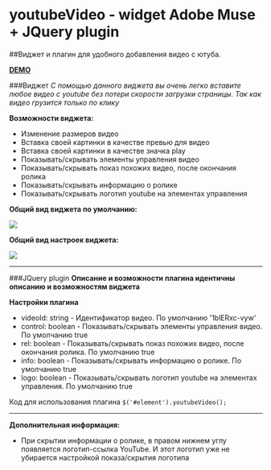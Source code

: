 # youtubeVideo - widget Adobe Muse + JQuery plugin
##Виджет и плагин для удобного добавления видео с ютуба.

**[DEMO](http://codepen.io/login2030/full/YWLWRQ/)**

###Виджет
*С помощью данного виджета вы очень легко вставите любое видео с youtube без потери скорости загрузки страницы.*
*Так как видео грузится только по клику*

**Возможности виджета:**
* Изменение размеров видео
* Вставка своей картинки в качестве превью для видео
* Вставка своей картинки в качестве значка play
* Показывать/скрывать элементы управления видео
* Показывать/скрывать показ похожих видео, после окончания ролика
* Показывать/скрывать информацию о ролике
* Показывать/скрывать логотип youtube на элементах управления

**Общий вид виджета по умолчанию:**

![](https://cloud.githubusercontent.com/assets/11016617/17085974/6fd1c088-51ff-11e6-95c6-9292b17a9099.jpg)

**Общий вид настроек виджета:**

![](https://cloud.githubusercontent.com/assets/11016617/17086003/1a719d38-5200-11e6-9288-9b87f0316d4f.jpg)

* * *

###JQuery plugin
**Описание и возможности плагина идентичны описанию и возможностям виджета**

**Настройки плагина**
* videoId: string - Идентификатор видео. По умолчанию '1blERxc-vyw'
* control: boolean - Показывать/скрывать элементы управления видео. По умолчанию true
* rel: boolean - Показывать/скрывать показ похожих видео, после окончания ролика. По умолчанию true
* info: boolean - Показывать/скрывать информацию о ролике. По умолчанию true
* logo: boolean - Показывать/скрывать логотип youtube на элементах управления. По умолчанию true

Код для использования плагина ```$('#element').youtubeVideo();```

* * *

**Дополнительная информация:**
* При скрытии информации о ролике, в правом нижнем углу появляется логотип-ссылка YouTube. И этот логотип уже не убирается настройкой показа/скрытия логотипа

